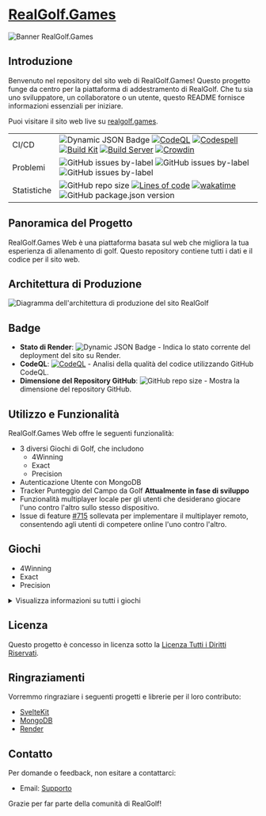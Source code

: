# [RealGolf.Games](https://realgolf.games)

![Banner RealGolf.Games](https://raw.githubusercontent.com/realgolf/Golf/main/img/logo_banner.PNG)

## Introduzione

Benvenuto nel repository del sito web di RealGolf.Games! Questo progetto funge da centro per la piattaforma di addestramento di RealGolf. Che tu sia uno sviluppatore, un collaboratore o un utente, questo README fornisce informazioni essenziali per iniziare.

Puoi visitare il sito web live su [realgolf.games](https://realgolf.games).

|             |                                                                                                                                                                                                                                                                                                                                                                                                                                                                                                                                                                                                                                                                                                                                                                                                                                                                                                                                                                                      |
| ----------- | ------------------------------------------------------------------------------------------------------------------------------------------------------------------------------------------------------------------------------------------------------------------------------------------------------------------------------------------------------------------------------------------------------------------------------------------------------------------------------------------------------------------------------------------------------------------------------------------------------------------------------------------------------------------------------------------------------------------------------------------------------------------------------------------------------------------------------------------------------------------------------------------------------------------------------------------------------------------------------------ |
| CI/CD       | ![Dynamic JSON Badge](https://img.shields.io/badge/dynamic/json?url=https%3A%2F%2Frender-deploy-status-vwj3.onrender.com%2Fsrv-cn12obocmk4c73di1vg0&query=status&style=flat-square&logo=render&label=Render) [![CodeQL](https://github.com/realgolf/Golf/actions/workflows/github-code-scanning/codeql/badge.svg)](https://github.com/realgolf/Golf/actions/workflows/github-code-scanning/codeql) [![Codespell](https://github.com/realgolf/Golf/actions/workflows/codespell.yml/badge.svg?branch=main)](https://github.com/realgolf/Golf/actions/workflows/codespell.yml) [![Build Kit](https://github.com/realgolf/Golf/actions/workflows/kit.yml/badge.svg)](https://github.com/realgolf/Golf/actions/workflows/kit.yml) [![Build Server](https://github.com/realgolf/Golf/actions/workflows/server.yml/badge.svg)](https://github.com/realgolf/Golf/actions/workflows/server.yml) [![Crowdin](https://badges.crowdin.net/realgolf/localized.svg)](https://crowdin.com/project/realgolf) |
| Problemi    | ![GitHub issues by-label](https://img.shields.io/github/issues/realgolf/Golf/feature) ![GitHub issues by-label](https://img.shields.io/github/issues/realgolf/Golf/bug) ![GitHub issues by-label](https://img.shields.io/github/issues/realgolf/Golf/game)                                                                                                                                                                                                                                                                                                                                                                                                                                                                                                                                                                                                                                                                                                                              |
| Statistiche | ![GitHub repo size](https://img.shields.io/github/repo-size/realgolf/Golf) [![Lines of code](https://tokei.rs/b1/github/realgolf/Golf)](https://github.com/XAMPPRocky/tokei) [![wakatime](https://wakatime.com/badge/github/realgolf/web.svg)](https://wakatime.com/badge/github/realgolf/web) ![GitHub package.json version](https://img.shields.io/github/package-json/v/realgolf/Golf)                                                                                                                                                                                                                                                                                                                                                                                                                                                                                                                                                                                               |

## Panoramica del Progetto

RealGolf.Games Web è una piattaforma basata sul web che migliora la tua esperienza di allenamento di golf. Questo repository contiene tutti i dati e il codice per il sito web.

## Architettura di Produzione

![Diagramma dell'architettura di produzione del sito RealGolf](https://raw.githubusercontent.com/realgolf/Golf/main/img/architecture.png)

## Badge

- **Stato di Render**: ![Dynamic JSON Badge](https://img.shields.io/badge/dynamic/json?url=https%3A%2F%2Frender-deploy-status-vwj3.onrender.com%2Fsrv-cn12obocmk4c73di1vg0&query=status&style=flat-square&logo=render&label=Render) - Indica lo stato corrente del deployment del sito su Render.
- **CodeQL**: [![CodeQL](https://github.com/realgolf/Golf/actions/workflows/github-code-scanning/codeql/badge.svg)](https://github.com/realgolf/Golf/actions/workflows/github-code-scanning/codeql) - Analisi della qualità del codice utilizzando GitHub CodeQL.
- **Dimensione del Repository GitHub**: ![GitHub repo size](https://img.shields.io/github/repo-size/realgolf/Golf) - Mostra la dimensione del repository GitHub.

## Utilizzo e Funzionalità

RealGolf.Games Web offre le seguenti funzionalità:

- 3 diversi Giochi di Golf, che includono
  - 4Winning
  - Exact
  - Precision
- Autenticazione Utente con MongoDB
- Tracker Punteggio del Campo da Golf **Attualmente in fase di sviluppo**
- Funzionalità multiplayer locale per gli utenti che desiderano giocare l'uno contro l'altro sullo stesso dispositivo.
- Issue di feature [#715](https://github.com/realgolf/Golf/issues/715) sollevata per implementare il multiplayer remoto, consentendo agli utenti di competere online l'uno contro l'altro.

## Giochi

- 4Winning
- Exact
- Precision

<details>
  <summary>Visualizza informazioni su tutti i giochi</summary>

### 4Winning

In 4Winning, l'obiettivo è quello di collegare strategicamente quattro pezzi in fila. La nostra versione del gioco presenta una board più grande rispetto al layout standard 4x4, con 8 colonne e 9 righe. Le colonne aggiuntive su ogni lato introducono una sfida: i giocatori devono colpire una distanza specifica all'interno della deviazione laterale. Questo aspetto diventa più pronunciato in Modalità Argento e oltre, aggiungendo complessità e richiedendo ai giocatori di considerare attentamente le loro mosse.

![Gioco 4Winning](https://raw.githubusercontent.com/realgolf/Golf/main/img/4Winning.png)

### Exact

Exact è un gioco in cui l'obiettivo è colpire 100 o meno mentre si ottengono il maggior numero di punti. I giocatori guadagnano punti in base ai seguenti criteri: Ottenere esattamente 100 metri concede 5 punti, colpire multipli di dieci guadagna 3 punti, i numeri con cifre ripetute ottengono 2 punti. Inoltre, colpire la stessa riga raddoppia i punti ottenuti. Tuttavia, qualsiasi altro numero che superi 100 o cada al di sotto di 5 comporta una deduzione di 1 punto. Ogni altro numero compreso tra 5 e 100 segna 1 punto. La sfida sta nel bilanciare la precisione con la massimizzazione dei punti per ottenere il punteggio più alto.

![Gioco Exact](https://raw.githubusercontent.com/realgolf/Golf/main/img/Exact.png)

### Precision

Precision è un gioco in cui l'obiettivo è avvicinarsi il più possibile ai bersagli. Per ogni metro in cui ti manca il bersaglio, riceverai una deduzione di un punto. Il vincitore del gioco è il giocatore con il punteggio più alto alla fine. Il gioco termina quando solo un giocatore ha ancora punti. Puoi osservare la distanza che devi sparare e la squadra attuale, insieme ai punti rimanenti per ciascuna squadra.

![Gioco Precision](https://raw.githubusercontent.com/realgolf/Golf/main/img/Precision.png)

</details>

## Licenza

Questo progetto è concesso in licenza sotto la [Licenza Tutti i Diritti Riservati](LICENSE.md).

## Ringraziamenti

Vorremmo ringraziare i seguenti progetti e librerie per il loro contributo:

- [SvelteKit](https://github.com/sveltejs/kit)
- [MongoDB](https://github.com/mongodb)
- [Render](https://github.com/renderinc)

## Contatto

Per domande o feedback, non esitare a contattarci:

- Email: [Supporto](mailto:support@realgolf.games)

Grazie per far parte della comunità di RealGolf!
